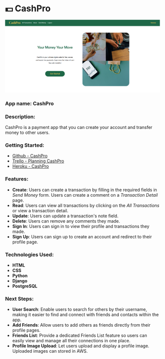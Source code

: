 # 💵 CashPro

![CashPro Image](/main_app/static/images/cashpro-landing-page.png)

### App name: CashPro

### Description:

CashPro is a payment app that you can create your account and transfer money to other users.

### Getting Started:

- [Github - CashPro](https://github.com/vns-shanshan/django-crud-app-cashpro)
- [Trello - Planning CashPro](https://trello.com/b/r1v272BU/cashpro)
- [Heroku - CashPro](https://cashpro-app-a7eaca21401a.herokuapp.com/)

### Features:

- **Create**: Users can create a transaction by filling in the required fields in _Send Money_ form. Users can create a comment on a _Transaction Detail_ page.
- **Read**: Users can view all transactions by clicking on the _All Transactions_ or view a transaction detail.
- **Update**: Users can update a transaction's note field.
- **Delete**: Users can remove any comments they made.
- **Sign In**: Users can sign in to view their profile and transactions they made.
- **Sign Up**: Users can sign up to create an account and redirect to their profile page.

### Technologies Used:

- **HTML**
- **CSS**
- **Python**
- **Django**
- **PostgreSQL**

### Next Steps:

- **User Search**: Enable users to search for others by their username, making it easier to find and connect with friends and contacts within the app.
- **Add Friends**: Allow users to add others as friends directly from their profile pages.
- **Friends List**: Provide a dedicated Friends List feature so users can easily view and manage all their connections in one place.
- **Profile Image Upload**: Let users upload and display a profile image. Uploaded images can stored in AWS.
